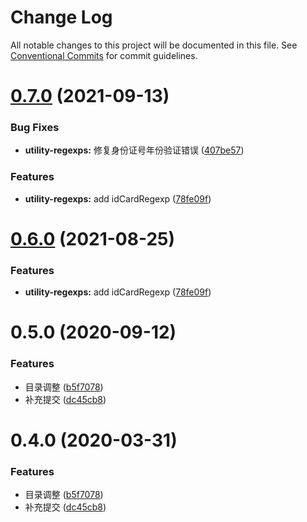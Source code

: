 # Change Log

All notable changes to this project will be documented in this file.
See [Conventional Commits](https://conventionalcommits.org) for commit guidelines.

# [0.7.0](https://github.com/pansyjs/utils/compare/@pansy/utility-regexps@0.5.0...@pansy/utility-regexps@0.7.0) (2021-09-13)


### Bug Fixes

* **utility-regexps:** 修复身份证号年份验证错误 ([407be57](https://github.com/pansyjs/utils/commit/407be57e2228bad77b13097c4b3053f180a6b634))


### Features

* **utility-regexps:** add idCardRegexp ([78fe09f](https://github.com/pansyjs/utils/commit/78fe09fa3853d17c86ee6eb8c5c5182989847bf1))





# [0.6.0](https://github.com/pansyjs/utils/compare/@pansy/utility-regexps@0.5.0...@pansy/utility-regexps@0.6.0) (2021-08-25)


### Features

* **utility-regexps:** add idCardRegexp ([78fe09f](https://github.com/pansyjs/utils/commit/78fe09fa3853d17c86ee6eb8c5c5182989847bf1))





# 0.5.0 (2020-09-12)

### Features

- 目录调整 ([b5f7078](https://github.com/pansyjs/utils/commit/b5f707863a4865b6bbd7c8333100088fbcae902e))
- 补充提交 ([dc45cb8](https://github.com/pansyjs/utils/commit/dc45cb880d47858e1b2a961779e964ec6ca23a50))

# 0.4.0 (2020-03-31)

### Features

- 目录调整 ([b5f7078](https://github.com/pansyjs/utils/commit/b5f707863a4865b6bbd7c8333100088fbcae902e))
- 补充提交 ([dc45cb8](https://github.com/pansyjs/utils/commit/dc45cb880d47858e1b2a961779e964ec6ca23a50))
